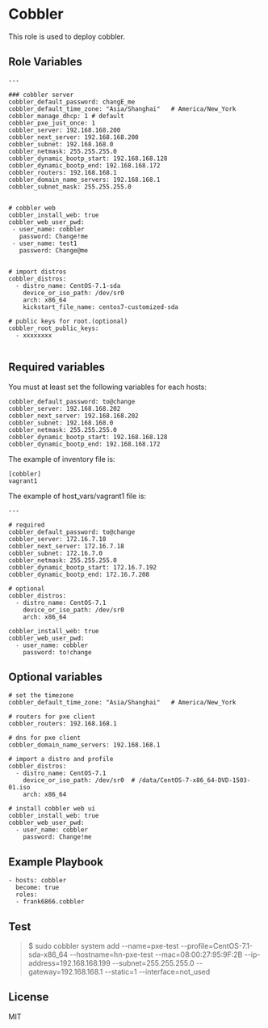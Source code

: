 Cobbler
=======

This role is used to deploy cobbler.

Role Variables
--------------



```
---

### cobbler server
cobbler_default_password: changE_me
cobbler_default_time_zone: "Asia/Shanghai"   # America/New_York
cobbler_manage_dhcp: 1 # default
cobbler_pxe_just_once: 1
cobbler_server: 192.168.168.200
cobbler_next_server: 192.168.168.200
cobbler_subnet: 192.168.168.0
cobbler_netmask: 255.255.255.0
cobbler_dynamic_bootp_start: 192.168.168.128
cobbler_dynamic_bootp_end: 192.168.168.172
cobbler_routers: 192.168.168.1
cobbler_domain_name_servers: 192.168.168.1
cobbler_subnet_mask: 255.255.255.0


# cobbler web
cobbler_install_web: true
cobbler_web_user_pwd:
 - user_name: cobbler
   password: Change!me
 - user_name: test1
   password: Change@me


# import distros
cobbler_distros:
  - distro_name: CentOS-7.1-sda
    device_or_iso_path: /dev/sr0
    arch: x86_64
    kickstart_file_name: centos7-customized-sda

# public keys for root.(optional)
cobbler_root_public_keys:
  - xxxxxxxx


```




## Required variables

You must at least set the following variables for each hosts:

```
cobbler_default_password: to@change
cobbler_server: 192.168.168.202
cobbler_next_server: 192.168.168.202
cobbler_subnet: 192.168.168.0
cobbler_netmask: 255.255.255.0
cobbler_dynamic_bootp_start: 192.168.168.128
cobbler_dynamic_bootp_end: 192.168.168.172
```

The example of inventory file is:

```
[cobbler]
vagrant1
```

The example of host_vars/vagrant1 file is:

```
---

# required
cobbler_default_password: to@change
cobbler_server: 172.16.7.18
cobbler_next_server: 172.16.7.18
cobbler_subnet: 172.16.7.0
cobbler_netmask: 255.255.255.0
cobbler_dynamic_bootp_start: 172.16.7.192
cobbler_dynamic_bootp_end: 172.16.7.208

# optional
cobbler_distros:
  - distro_name: CentOS-7.1
    device_or_iso_path: /dev/sr0
    arch: x86_64

cobbler_install_web: true
cobbler_web_user_pwd:
  - user_name: cobbler
    password: to!change
```


## Optional variables

```
# set the timezone
cobbler_default_time_zone: "Asia/Shanghai"   # America/New_York

# routers for pxe client
cobbler_routers: 192.168.168.1

# dns for pxe client
cobbler_domain_name_servers: 192.168.168.1

# import a distro and profile
cobbler_distros:
  - distro_name: CentOS-7.1
    device_or_iso_path: /dev/sr0  # /data/CentOS-7-x86_64-DVD-1503-01.iso
    arch: x86_64

# install cobbler web ui
cobbler_install_web: true
cobbler_web_user_pwd:
  - user_name: cobbler
    password: Change!me
```


Example Playbook
----------------

```
- hosts: cobbler
  become: true
  roles:
  - frank6866.cobbler
```

Test
-----
> $ sudo cobbler system add --name=pxe-test --profile=CentOS-7.1-sda-x86_64 --hostname=hn-pxe-test --mac=08:00:27:95:9F:2B --ip-address=192.168.168.199 --subnet=255.255.255.0 --gateway=192.168.168.1 --static=1 --interface=not_used



License
-------

MIT
